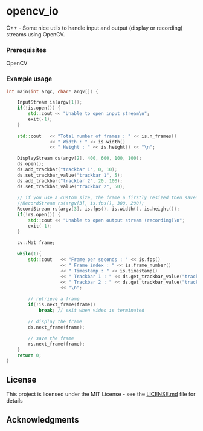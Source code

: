 # opencv_io

C++ - Some nice utils to handle input and output (display or recording) streams using OpenCV.

### Prerequisites

OpenCV

### Example usage

```C++
int main(int argc, char* argv[]) {

    InputStream is(argv[1]);
    if(!is.open()) {
        std::cout << "Unable to open input stream\n";
        exit(-1);
    }
    
    std::cout   << "Total number of frames : " << is.n_frames() 
                << " Width : " << is.width() 
                << " Height : " << is.height() << "\n";

    DisplayStream ds(argv[2], 400, 600, 100, 100);
    ds.open();
    ds.add_trackbar("trackbar 1", 0, 10);
    ds.set_trackbar_value("trackbar 1", 5);
    ds.add_trackbar("trackbar 2", 20, 100);
    ds.set_trackbar_value("trackbar 2", 50);
    
    // if you use a custom size, the frame a firstly resized then saved
    //RecordStream rs(argv[3], is.fps(), 300, 200);
    RecordStream rs(argv[3], is.fps(), is.width(), is.height());
    if(!rs.open()) {
        std::cout << "Unable to open output stream (recording)\n";
        exit(-1);
    }
    
    cv::Mat frame;
 
    while(1){
        std::cout   << "Frame per seconds : " << is.fps() 
                    << " Frame index : " << is.frame_number() 
                    << " Timestamp : " << is.timestamp() 
                    << " Trackbar 1 : " << ds.get_trackbar_value("trackbar 1") 
                    << " Trackbar 2 : " << ds.get_trackbar_value("trackbar 2") 
                    << "\n";
        
        // retrieve a frame
        if(!is.next_frame(frame))
            break; // exit when video is terminated
        
        // display the frame
        ds.next_frame(frame);
        
        // save the frame
        rs.next_frame(frame);
    }
    return 0;
}
```

## License

This project is licensed under the MIT License - see the [LICENSE.md](LICENSE.md) file for details

## Acknowledgments

